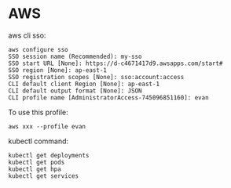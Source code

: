# AWS

aws cli sso:
```
aws configure sso
SSO session name (Recommended): my-sso
SSO start URL [None]: https://d-c4671417d9.awsapps.com/start#
SSO region [None]: ap-east-1
SSO registration scopes [None]: sso:account:access
CLI default client Region [None]: ap-east-1
CLI default output format [None]: JSON
CLI profile name [AdministratorAccess-745096851160]: evan
```

To use this profile:
```
aws xxx --profile evan
```


kubectl command:
```
kubectl get deployments
kubectl get pods
kubectl get hpa
kubectl get services
```